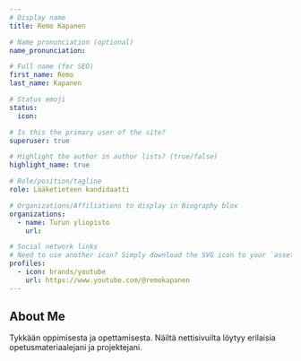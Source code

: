 ```yaml
---
# Display name
title: Remo Kapanen

# Name pronunciation (optional)
name_pronunciation: 

# Full name (for SEO)
first_name: Remo
last_name: Kapanen

# Status emoji
status:
  icon: 

# Is this the primary user of the site?
superuser: true

# Highlight the author in author lists? (true/false)
highlight_name: true

# Role/position/tagline
role: Lääketieteen kandidaatti

# Organizations/Affiliations to display in Biography blox
organizations:
  - name: Turun yliopisto
    url: 

# Social network links
# Need to use another icon? Simply download the SVG icon to your `assets/media/icons/` folder.
profiles:
  - icon: brands/youtube
    url: https://www.youtube.com/@remokapanen
---
```


## About Me
Tykkään oppimisesta ja opettamisesta. Näiltä nettisivuilta löytyy erilaisia opetusmateriaalejani ja projektejani.
